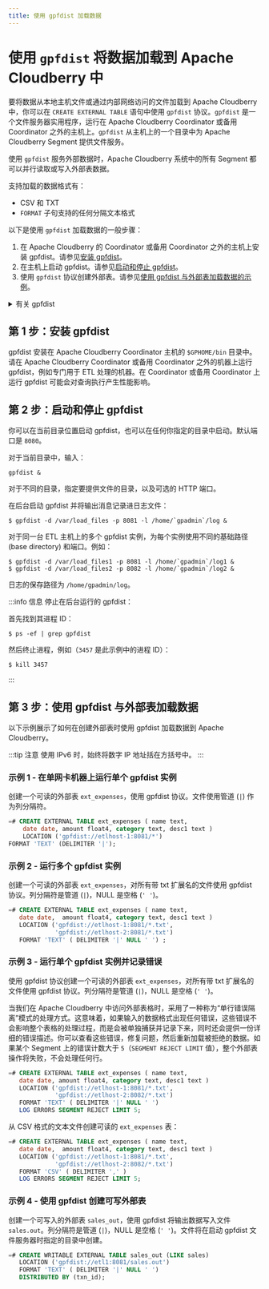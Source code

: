 ```yaml
---
title: 使用 gpfdist 加载数据
---
```


# 使用 `gpfdist` 将数据加载到 Apache Cloudberry 中

要将数据从本地主机文件或通过内部网络访问的文件加载到 Apache Cloudberry 中，你可以在 `CREATE EXTERNAL TABLE` 语句中使用 `gpfdist` 协议。`gpfdist` 是一个文件服务器实用程序，运行在 Apache Cloudberry Coordinator 或备用 Coordinator 之外的主机上。`gpfdist` 从主机上的一个目录中为 Apache Cloudberry Segment 提供文件服务。

使用 `gpfdist` 服务外部数据时，Apache Cloudberry 系统中的所有 Segment 都可以并行读取或写入外部表数据。

支持加载的数据格式有：

- CSV 和 TXT
- `FORMAT` 子句支持的任何分隔文本格式

以下是使用 `gpfdist` 加载数据的一般步骤：

1. 在 Apache Cloudberry 的 Coordinator 或备用 Coordinator 之外的主机上安装 gpfdist。请参见[安装 gpfdist](#第-1-步安装-gpfdist)。
2. 在主机上启动 gpfdist。请参见[启动和停止 gpfdist](#第-2-步启动和停止-gpfdist)。
3. 使用 `gpfdist` 协议创建外部表。请参见[使用 gpfdist 与外部表加载数据的示例](#第-3-步使用-gpfdist-与外部表加载数据)。

<details>
<summary>有关 gpfdist</summary>

## 关于 gpfdist

在使用 gpfdist 之前，你需要了解它的工作原理。本节概述了 gpfdist 的工作原理以及如何将它与外部表一起使用。

### 关于 gpfdist 和外部表

`gpfdist` 文件服务器实用程序位于 Apache Cloudberry Coordinator 主机和每个 Segment 主机的 `$GPHOME/bin` 目录中。当你启动 `gpfdist` 实例时，你需要指定一个监听端口和一个包含要读取的文件或要写入的文件的目录。例如，以下命令在后台运行 `gpfdist`，监听端口 `8801`，并在 `/home/gpadmin/external_files` 目录中提供文件服务：

```shell
$ gpfdist -p 8801 -d /home/gpadmin/external_files &
```

`CREATE EXTERNAL TABLE` 命令中的 `LOCATION` 子句将外部表定义与一个或多个 `gpfdist` 实例连接起来。如果外部表是可读的，`gpfdist` 服务器会从指定目录中的文件中读取数据记录，将它们打包成一个块，并将块作为响应发送给 Apache Cloudberry Segment。Segment 解压接收到的行，并根据外部表的分布策略分发行。如果外部表是可写表，Segment 会将行块发送给 `gpfdist`，并由 `gpfdist` 将它们写入外部文件。

外部数据文件可以包含 CSV 格式的行，或者 `CREATE EXTERNAL TABLE` 命令的 `FORMAT` 子句支持的任意分隔文本格式。

对于可读的外部表，`gpfdist` 会自动解压 `gzip`（`.gz`）和 `bzip2`（`.bz2`）文件。你可以使用通配符（`*`）或其他 C 风格的模式匹配来表示要读取的多个文件。外部文件相对于启动 `gpfdist` 实例时指定的目录。

### 关于 gpfdist 的设置和性能

你可以在多台主机上运行 `gpfdist` 实例，也可以在每台主机上运行多个 `gpfdist` 实例。这样你可以按需部署 `gpfdist` 服务器，以便利用所有可用的网络带宽和 Apache Cloudberry 的并行性，从而获得快速的数据加载和卸载速率。

- 允许网络流量同时使用 ETL 主机上的所有网络接口。在 ETL 主机上为每个接口运行一个 gpfdist 实例，然后在外部表定义的 `LOCATION` 子句中声明每个 NIC 的主机名（请参见[示例 1 - 在单网卡机器上运行单个 gpfdist 实例](#示例-1---在单网卡机器上运行单个-gpfdist-实例)）。
- 在 ETL 主机上的多个 gpfdist 实例间均匀分配外部表数据。例如，在具有两个 NIC 的 ETL 系统上，运行两个 gpfdist 实例（每个 NIC 上一个）以优化数据加载性能，并在两个 gpfdist 服务器之间均匀分配外部表数据文件。

:::tip 提示
当你提交文件给 gpfdist 时，建议使用管道 (`|`) 分隔格式化文本。Apache Cloudberry 会用单引号或双引号括起逗号分隔的文本字符串。gpfdist 必须删除引号以解析字符串。使用管道分隔格式化文本可以避免额外的步骤，并提高性能。
:::

### 控制 Segment 并行性

`gp_external_max_segs` 服务器配置参数控制可以同时访问单个 gpfdist 实例的 Segment 实例数量。默认值为 64。你可以设置 Segment 实例的数量，使一些 Segment 实例处理外部数据文件，而另一些执行其他数据库处理。你可以在 Coordinator 实例的 `postgresql.conf` 文件中设置此参数。

</details>

## 第 1 步：安装 gpfdist

gpfdist 安装在 Apache Cloudberry Coordinator 主机的 `$GPHOME/bin` 目录中。请在 Apache Cloudberry Coordinator 或备用 Coordinator 之外的机器上运行 gpfdist，例如专门用于 ETL 处理的机器。在 Coordinator 或备用 Coordinator 上运行 gpfdist 可能会对查询执行产生性能影响。

## 第 2 步：启动和停止 gpfdist

你可以在当前目录位置启动 gpfdist，也可以在任何你指定的目录中启动。默认端口是 `8080`。

对于当前目录中，输入：

```shell
gpfdist &
```

对于不同的目录，指定要提供文件的目录，以及可选的 HTTP 端口。

在后台启动 gpfdist 并将输出消息记录进日志文件：

```shell
$ gpfdist -d /var/load_files -p 8081 -l /home/`gpadmin`/log &
```

对于同一台 ETL 主机上的多个 gpfdist 实例，为每个实例使用不同的基础路径 (base directory) 和端口。例如：

```shell
$ gpfdist -d /var/load_files1 -p 8081 -l /home/`gpadmin`/log1 &
$ gpfdist -d /var/load_files2 -p 8082 -l /home/`gpadmin`/log2 &
```

日志的保存路径为 `/home/gpadmin/log`。

:::info 信息
停止在后台运行的 gpfdist：

首先找到其进程 ID：

```shell
$ ps -ef | grep gpfdist
```

然后终止进程，例如（`3457` 是此示例中的进程 ID）：

```shell
$ kill 3457
```
:::

## 第 3 步：使用 gpfdist 与外部表加载数据

以下示例展示了如何在创建外部表时使用 gpfdist 加载数据到 Apache Cloudberry。

:::tip 注意
使用 IPv6 时，始终将数字 IP 地址括在方括号中。
:::

### 示例 1 - 在单网卡机器上运行单个 gpfdist 实例

创建一个可读的外部表 `ext_expenses`，使用 gpfdist 协议。文件使用管道 (`|`) 作为列分隔符。

```sql
=# CREATE EXTERNAL TABLE ext_expenses ( name text,
    date date, amount float4, category text, desc1 text )
    LOCATION ('gpfdist://etlhost-1:8081/*')
FORMAT 'TEXT' (DELIMITER '|');
```

### 示例 2 - 运行多个 gpfdist 实例

创建一个可读的外部表 `ext_expenses`，对所有带 txt 扩展名的文件使用 gpfdist 协议。列分隔符是管道 (`|`)，NULL 是空格 (`' '`)。

```sql
=# CREATE EXTERNAL TABLE ext_expenses ( name text, 
   date date,  amount float4, category text, desc1 text ) 
   LOCATION ('gpfdist://etlhost-1:8081/*.txt', 
             'gpfdist://etlhost-2:8081/*.txt')
   FORMAT 'TEXT' ( DELIMITER '|' NULL ' ') ;
```

### 示例 3 - 运行单个 gpfdist 实例并记录错误

使用 gpfdist 协议创建一个可读的外部表 `ext_expenses`，对所有带 txt 扩展名的文件使用 gpfdist 协议。列分隔符是管道 (`|`)，NULL 是空格 (`' '`)。

当我们在 Apache Cloudberry 中访问外部表格时，采用了一种称为“单行错误隔离”模式的处理方式。这意味着，如果输入的数据格式出现任何错误，这些错误不会影响整个表格的处理过程，而是会被单独捕获并记录下来，同时还会提供一份详细的错误描述。你可以查看这些错误，修复问题，然后重新加载被拒绝的数据。如果某个 Segment 上的错误计数大于 `5`（`SEGMENT REJECT LIMIT` 值），整个外部表操作将失败，不会处理任何行。

```sql
=# CREATE EXTERNAL TABLE ext_expenses ( name text, 
   date date, amount float4, category text, desc1 text ) 
   LOCATION ('gpfdist://etlhost-1:8081/*.txt', 
             'gpfdist://etlhost-2:8082/*.txt')
   FORMAT 'TEXT' ( DELIMITER '|' NULL ' ')
   LOG ERRORS SEGMENT REJECT LIMIT 5;
```

从 CSV 格式的文本文件创建可读的 `ext_expenses` 表：

```sql
=# CREATE EXTERNAL TABLE ext_expenses ( name text, 
   date date,  amount float4, category text, desc1 text ) 
   LOCATION ('gpfdist://etlhost-1:8081/*.txt', 
             'gpfdist://etlhost-2:8082/*.txt')
   FORMAT 'CSV' ( DELIMITER ',' )
   LOG ERRORS SEGMENT REJECT LIMIT 5;
```

### 示例 4 - 使用 gpfdist 创建可写外部表

创建一个可写入的外部表 `sales_out`，使用 gpfdist 将输出数据写入文件 `sales.out`。列分隔符是管道 (`|`)，NULL 是空格 (`' '`)。文件将在启动 gpfdist 文件服务器时指定的目录中创建。

```sql
=# CREATE WRITABLE EXTERNAL TABLE sales_out (LIKE sales) 
   LOCATION ('gpfdist://etl1:8081/sales.out')
   FORMAT 'TEXT' ( DELIMITER '|' NULL ' ')
   DISTRIBUTED BY (txn_id);
```

